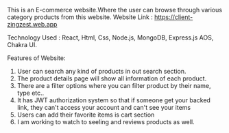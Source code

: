 This is an E-commerce website.Where the user can browse through various category products from this website.
Website Link : https://client-zingzest.web.app

Technology Used : React, Html, Css, Node.js, MongoDB, Express.js  AOS, Chakra UI.

Features of Website:
1. User can search any kind of products in out search section.
2. The product details page will show all information of each product.
3. There are a filter options where you can filter product by their name, type etc..
4. It has JWT authorization system so that if someone get your backed link, they can't access your account and can't see your items 
5. Users can add their favorite items is cart section 
6. I am working to watch to seeling and reviews products as well.